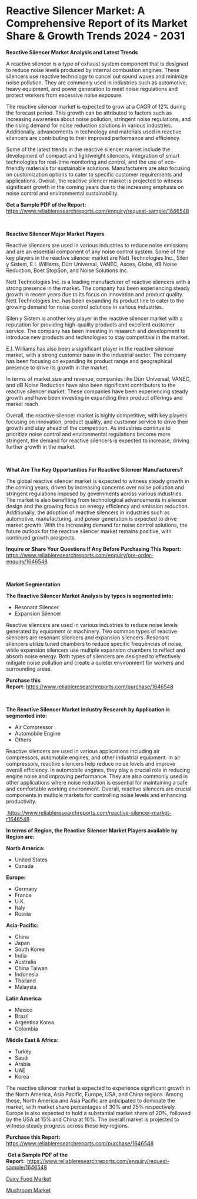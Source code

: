 <p><h1>Reactive Silencer Market: A Comprehensive Report of its Market Share & Growth Trends 2024 - 2031</h1></p><p><strong>Reactive Silencer Market Analysis and Latest Trends</strong></p>
<p><p>A reactive silencer is a type of exhaust system component that is designed to reduce noise levels produced by internal combustion engines. These silencers use reactive technology to cancel out sound waves and minimize noise pollution. They are commonly used in industries such as automotive, heavy equipment, and power generation to meet noise regulations and protect workers from excessive noise exposure.</p><p>The reactive silencer market is expected to grow at a CAGR of 12% during the forecast period. This growth can be attributed to factors such as increasing awareness about noise pollution, stringent noise regulations, and the rising demand for noise reduction solutions in various industries. Additionally, advancements in technology and materials used in reactive silencers are contributing to their improved performance and efficiency.</p><p>Some of the latest trends in the reactive silencer market include the development of compact and lightweight silencers, integration of smart technologies for real-time monitoring and control, and the use of eco-friendly materials for sustainable solutions. Manufacturers are also focusing on customization options to cater to specific customer requirements and applications. Overall, the reactive silencer market is projected to witness significant growth in the coming years due to the increasing emphasis on noise control and environmental sustainability.</p></p>
<p><strong>Get a Sample PDF of the Report:&nbsp;</strong> <a href="https://www.reliableresearchreports.com/enquiry/request-sample/1646548">https://www.reliableresearchreports.com/enquiry/request-sample/1646548</a></p>
<p>&nbsp;</p>
<p><strong>Reactive Silencer Major Market Players</strong></p>
<p><p>Reactive silencers are used in various industries to reduce noise emissions and are an essential component of any noise control system. Some of the key players in the reactive silencer market are Nett Technologies Inc., Silen y Sistem, E.I. Williams, Dürr Universal, VANEC, Axces, Globe, dB Noise Reduction, Boët StopSon, and Noise Solutions Inc.</p><p>Nett Technologies Inc. is a leading manufacturer of reactive silencers with a strong presence in the market. The company has been experiencing steady growth in recent years due to its focus on innovation and product quality. Nett Technologies Inc. has been expanding its product line to cater to the growing demand for noise control solutions in various industries.</p><p>Silen y Sistem is another key player in the reactive silencer market with a reputation for providing high-quality products and excellent customer service. The company has been investing in research and development to introduce new products and technologies to stay competitive in the market.</p><p>E.I. Williams has also been a significant player in the reactive silencer market, with a strong customer base in the industrial sector. The company has been focusing on expanding its product range and geographical presence to drive its growth in the market.</p><p>In terms of market size and revenue, companies like Dürr Universal, VANEC, and dB Noise Reduction have also been significant contributors to the reactive silencer market. These companies have been experiencing steady growth and have been investing in expanding their product offerings and market reach.</p><p>Overall, the reactive silencer market is highly competitive, with key players focusing on innovation, product quality, and customer service to drive their growth and stay ahead of the competition. As industries continue to prioritize noise control and environmental regulations become more stringent, the demand for reactive silencers is expected to increase, driving further growth in the market.</p></p>
<p>&nbsp;</p>
<p><strong>What Are The Key Opportunities For Reactive Silencer Manufacturers?</strong></p>
<p><p>The global reactive silencer market is expected to witness steady growth in the coming years, driven by increasing concerns over noise pollution and stringent regulations imposed by governments across various industries. The market is also benefiting from technological advancements in silencer design and the growing focus on energy efficiency and emission reduction. Additionally, the adoption of reactive silencers in industries such as automotive, manufacturing, and power generation is expected to drive market growth. With the increasing demand for noise control solutions, the future outlook for the reactive silencer market remains positive, with continued growth prospects.</p></p>
<p><strong>Inquire or Share Your Questions If Any Before Purchasing This Report:</strong> <a href="https://www.reliableresearchreports.com/enquiry/pre-order-enquiry/1646548">https://www.reliableresearchreports.com/enquiry/pre-order-enquiry/1646548</a></p>
<p>&nbsp;</p>
<p><strong>Market Segmentation</strong></p>
<p><strong>The Reactive Silencer Market Analysis by types is segmented into:</strong></p>
<p><ul><li>Resonant Silencer</li><li>Expansion Silencer</li></ul></p>
<p><p>Reactive silencers are used in various industries to reduce noise levels generated by equipment or machinery. Two common types of reactive silencers are resonant silencers and expansion silencers. Resonant silencers utilize tuned chambers to reduce specific frequencies of noise, while expansion silencers use multiple expansion chambers to reflect and absorb noise energy. Both types of silencers are designed to effectively mitigate noise pollution and create a quieter environment for workers and surrounding areas.</p></p>
<p><strong>Purchase this Report:&nbsp;</strong><a href="https://www.reliableresearchreports.com/purchase/1646548">https://www.reliableresearchreports.com/purchase/1646548</a></p>
<p>&nbsp;</p>
<p><strong>The Reactive Silencer Market Industry Research by Application is segmented into:</strong></p>
<p><ul><li>Air Compressor</li><li>Automobile Engine</li><li>Others</li></ul></p>
<p><p>Reactive silencers are used in various applications including air compressors, automobile engines, and other industrial equipment. In air compressors, reactive silencers help reduce noise levels and improve overall efficiency. In automobile engines, they play a crucial role in reducing engine noise and improving performance. They are also commonly used in other applications where noise reduction is essential for maintaining a safe and comfortable working environment. Overall, reactive silencers are crucial components in multiple markets for controlling noise levels and enhancing productivity.</p></p>
<p><a href="https://www.reliableresearchreports.com/reactive-silencer-market-r1646548">&nbsp;https://www.reliableresearchreports.com/reactive-silencer-market-r1646548</a></p>
<p><strong>In terms of Region, the Reactive Silencer Market Players available by Region are:</strong></p>
<p>
    <p> <strong> North America: </strong>
        <ul>
            <li>United States</li>
            <li>Canada</li>
        </ul>
        </p> 
    <p> <strong> Europe: </strong>
        <ul>
            <li>Germany</li>
            <li>France</li>
            <li>U.K.</li>
            <li>Italy</li>
            <li>Russia</li>
        </ul>
        </p> 
    <p> <strong> Asia-Pacific: </strong>
        <ul>
            <li>China</li>
            <li>Japan</li>
            <li>South Korea</li>
            <li>India</li>
            <li>Australia</li>
            <li>China Taiwan</li>
            <li>Indonesia</li>
            <li>Thailand</li>
            <li>Malaysia</li>
        </ul>
        </p> 
    <p> <strong> Latin America: </strong>
        <ul>
            <li>Mexico</li>
            <li>Brazil</li>
            <li>Argentina Korea</li>
            <li>Colombia</li>
        </ul>
        </p> 
    <p> <strong> Middle East & Africa: </strong>
        <ul>
            <li>Turkey</li>
            <li>Saudi</li>
            <li>Arabia</li>
            <li>UAE</li>
            <li>Korea</li>
        </ul>
    </p>
    </p>
<p><p>The reactive silencer market is expected to experience significant growth in the North America, Asia Pacific, Europe, USA, and China regions. Among these, North America and Asia Pacific are anticipated to dominate the market, with market share percentages of 30% and 25% respectively. Europe is also expected to hold a substantial market share of 20%, followed by the USA at 15% and China at 10%. The overall market is projected to witness steady progress across these key regions.</p></p>
<p><strong>Purchase this Report: </strong><a href="https://www.reliableresearchreports.com/purchase/1646548">https://www.reliableresearchreports.com/purchase/1646548</a></p>
<p>&nbsp;<strong>Get a Sample PDF of the Report:&nbsp;&nbsp;</strong><a href="https://www.reliableresearchreports.com/enquiry/request-sample/1646548">https://www.reliableresearchreports.com/enquiry/request-sample/1646548</a></p>
<p><strong></strong></p>
<p><p><a href="https://github.com/evanppinks/Market-Research-Report-List-1/blob/main/dairy-food-market.md">Dairy Food Market</a></p><p><a href="https://github.com/dianemacle6776/Market-Research-Report-List-1/blob/main/mushroom-market.md">Mushroom Market</a></p></p>
